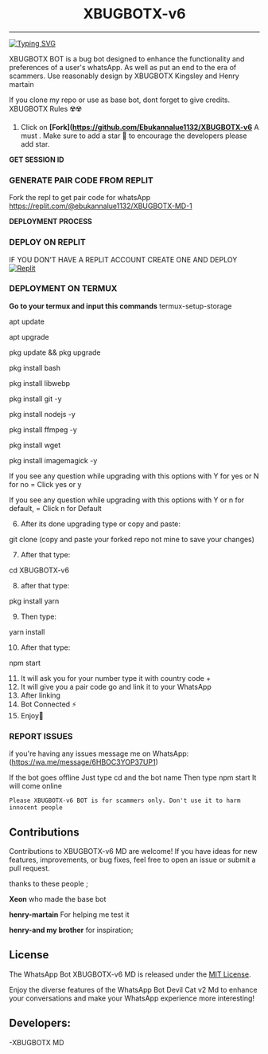 <h1 align="center"> XBUGBOTX-v6 </h1>
<p align="center">  
  
***
  
<a href="https://git.io/typing-svg"><img src="https://readme-typing-svg.demolab.com?font=Black+Ops+One&size=50&pause=1000&color=1BAFBAFF&center=true&width=910&height=100&lines=THANKS FOR CHOOSING ; XBUGBOTX-V2.0;WHATSAPP+BUG+BOT;CREATED+BY+XBUGBOTX+MD;RELEASED+11.07.24" alt="Typing SVG" /></a>
  </p>

XBUGBOTX BOT is a bug bot designed to enhance the functionality and preferences of a user's whatsApp. As well as put an end to the era of scammers. Use reasonably design by XBUGBOTX Kingsley and  Henry martain

If you clone my repo or use as base bot, dont forget to give credits. XBUGBOTX Rules ☢️☢️

1. Click on **[Fork](https://github.com/Ebukannalue1132/XBUGBOTX-v6** A must . Make sure to add a star 🌟 to encourage the developers please add star.
   
**GET SESSION ID**
### GENERATE PAIR CODE FROM REPLIT
Fork the repl to get pair code for whatsApp
https://replit.com/@ebukannalue1132/XBUGBOTX-MD-1

**DEPLOYMENT PROCESS**
### DEPLOY ON REPLIT
IF YOU DON'T HAVE A REPLIT ACCOUNT CREATE ONE AND DEPLOY 
    <br>
    <a href='https://replit.com/github/Anime-King01/Devil_Cat-V2.0' target="_blank"><img alt='Replit' src='https://img.shields.io/badge/-Deploy-red?style=for-the-badge&logo=replit&logoColor=white'/></a>


### DEPLOYMENT ON TERMUX

**Go to your termux and input this commands**
termux-setup-storage

apt update

apt upgrade

pkg update && pkg upgrade

pkg install bash

pkg install libwebp

pkg install git -y

pkg install nodejs -y

pkg install ffmpeg -y 

pkg install wget

pkg install imagemagick -y


If you see any question while upgrading with this options with Y for yes or N for no = Click yes or y

If you see any question while upgrading with this options with Y or n for default, = Click n for Default

6. After its done upgrading type or copy and paste:

git clone  (copy and paste your forked repo not mine to save your changes) 

7. After that type: 

cd XBUGBOTX-v6

8. after that type:

pkg install yarn

9. Then type:

yarn install 

10. After that type:

npm start 

11. It will ask you for your number type it with country code +
12. It will give you a pair code go and link it to your WhatsApp 
13. After linking
14. Bot Connected ⚡
15. Enjoy🤖

### REPORT ISSUES

if you're having any issues message me on
WhatsApp: (https://wa.me/message/6HBOC3YOP37UP1) 

If the bot goes offline 
Just type cd and the bot name 
Then type npm start
It will come online

`Please XBUGBOTX-v6 BOT is for scammers only. Don't use it to harm innocent people`


## Contributions

Contributions to XBUGBOTX-v6 MD are welcome! If you have ideas for new features, improvements, or bug fixes, feel free to open an issue or submit a pull request. <br>

   thanks to these people ;

   **Xeon** who made the base bot

   **henry-martain** For helping me test it
   
   **henry-and my brother** for inspiration; <br>


## License

The WhatsApp Bot XBUGBOTX-v6 MD is released under the [MIT License](https://opensource.org/licenses/MIT).

Enjoy the diverse features of the WhatsApp Bot Devil Cat v2 Md to enhance your conversations and make your WhatsApp experience more interesting!

## Developers:

-XBUGBOTX MD
